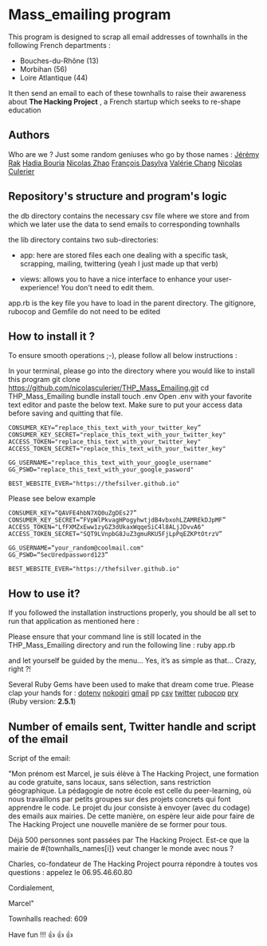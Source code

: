 # Mass_emailing program

This program is designed to scrap all email addresses of townhalls in the following French departments :

- Bouches-du-Rhône (13)
- Morbihan (56)
- Loire Atlantique (44)

It then send an email to each of these townhalls to raise their awareness about **The Hacking Project** , a French startup which seeks to
re-shape education

## Authors

Who are we ?
Just some random geniuses who go by those names :
<a href="https://github.com/skageraz">Jérémy Rak</a>
<a href="https://github.com/Hadia22/">Hadia Bouria</a>
<a href="https://github.com/Dyf-Tfh">Nicolas Zhao</a>
<a href="https://github.com/TheFSilver">François Dasylva</a>
<a href="https://github.com/bbpucca">Valérie Chang</a>
<a href="https://github.com/nicolasculerier">Nicolas Culerier</a>

## Repository's structure and program's logic

the db directory contains the necessary csv file where we store and from which we later use the data to send emails to corresponding townhalls

the lib directory contains two sub-directories:
- app: here are stored files each one dealing with a specific task, scrapping, mailing, twittering (yeah I just made up that verb)

- views: allows you to have a nice interface to enhance your user-experience! You don't need to edit them.

app.rb is the key file you have to load in the parent directory. The gitignore, rubocop and Gemfile do not need to be edited

## How to install it ?

To ensure smooth operations ;-), please follow all below instructions :

In your terminal, please go into the directory where you would like to install this program
git clone https://github.com/nicolasculerier/THP_Mass_Emailing.git
cd THP_Mass_Emailing
bundle install
touch .env
Open .env with your favorite text editor and paste the below text. Make sure to put your access data before saving and quitting that file.
```
CONSUMER_KEY=“replace_this_text_with_your_twitter_key”
CONSUMER_KEY_SECRET="replace_this_text_with_your_twitter_key"
ACCESS_TOKEN="replace_this_text_with_your_twitter_key"
ACCESS_TOKEN_SECRET="replace_this_text_with_your_twitter_key"

GG_USERNAME="replace_this_text_with_your_google_username"
GG_PSWD="replace_this_text_with_your_google_pasword"

BEST_WEBSITE_EVER="https://thefsilver.github.io"
```
Please see below example
```
CONSUMER_KEY=“QAVFE4hbN7XQ0uZgDEs27”
CONSUMER_KEY_SECRET=“FVpWlPkvagHPogyhwtjdB4vbxohLZAMREkDJpMF”
ACCESS_TOKEN="LfFXMZxEww1zyGZ3dUkaxWqqeSiC4l8ALjJDvvA6"
ACCESS_TOKEN_SECRET="SQT9LVnpbG8JuZ3gmuRKU5FjLpPqEZKPtOtrzV”

GG_USERNAME=“your_random@coolmail.com"
GG_PSWD=“SecUredpassword123”

BEST_WEBSITE_EVER="https://thefsilver.github.io" 
```

## How to use it?

If you followed the installation instructions properly, you should be all set to run that application as mentioned here :

Please ensure that your command line is still located in the THP_Mass_Emailing directory and run the following line :
ruby app.rb

and let yourself be guided by the menu…
Yes, it’s as simple as that… 
Crazy, right ?!

Several Ruby Gems have been used to make that dream come true.
Please clap your hands for :
<a href=“https://github.com/motdotla/dotenv”>dotenv</a>
<a href=“https://github.com/sparklemotion/nokogiri”>nokogiri</a>
<a href=“https://github.com/gmailgem/gmail”>gmail</a>
pp</a>
<a href=“https://github.com/ruby/csv”>csv</a>
<a href=“https://github.com/sferik/twitter”>twitter</a>
<a href=“https://github.com/rubocop-hq/rubocop”>rubocop</a>
<a href=“https://github.com/pry/pry”>pry</a>
 (Ruby version: **2.5.1**)

## Number of emails sent, Twitter handle and script of the email

Script of the email: 

"Mon prénom est Marcel, je suis élève à The Hacking Project, une formation au code gratuite, sans locaux, sans sélection, sans restriction géographique. La pédagogie de notre école est celle du peer-learning, où nous travaillons par petits groupes sur des projets concrets qui font apprendre le code. Le projet du jour consiste à envoyer (avec du codage) des emails aux mairies. De cette manière, on espère leur aide pour faire de The Hacking Project une nouvelle manière de se former pour tous.

Déjà 500 personnes sont passées par The Hacking Project. Est-ce que la mairie de #{townhalls_names[i]} veut changer le monde avec nous ?

Charles, co-fondateur de The Hacking Project pourra répondre à toutes vos questions : appelez le 06.95.46.60.80

Cordialement,

Marcel"

Townhalls reached: 609

Have fun !!! :+1: :+1: :+1:
